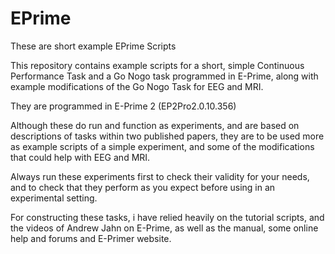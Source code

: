 # EPrime
These are short example EPrime Scripts

This repository contains example scripts for a short, simple Continuous Performance Task and a Go Nogo task programmed in E-Prime, along with example modifications of the Go Nogo Task for EEG and MRI. 

They are programmed in E-Prime 2 (EP2Pro2.0.10.356)

Although these do run and function as experiments, and are based on descriptions of tasks within two published papers, they are to be used more as example scripts of a simple experiment, and some of the modifications that could help with EEG and MRI. 

Always run these experiments first to check their validity for your needs, and to check that they perform as you expect before using in an experimental setting. 

For constructing these tasks, i have relied heavily on the tutorial scripts, and the videos of Andrew Jahn on E-Prime, as well as the manual, some online help and forums and E-Primer website. 
